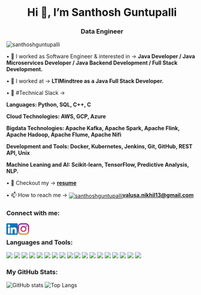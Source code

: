<h1 align="center">Hi 👋, I’m Santhosh Guntupalli</h1>

<h3 align="center">Data Engineer</h3>
<p align="left"> <img src="https://komarev.com/ghpvc/?username=guntupalli09&label=Profile%20views&color=0e75b6&style=flat" alt="santhoshguntupalli" /> </p>
<p>&#x2022; 🔭 I worked as Software Engineer & interested in -> <strong>Java Developer / Java Microservices Developer / Java Backend Development / Full Stack Development.</strong></p>
<p>&#x2022; 🤝 I worked at -> <strong>LTIMindtree as a Java Full Stack Developer.</strong></p>
<p>&#x2022; 💞️ #Technical Slack -> <strong>
  
Languages: Python, SQL, C++, C

Cloud Technologies: AWS, GCP, Azure

Bigdata Technologies: Apache Kafka, Apache Spark, Apache Flink, Apache Hadoop, Apache Flume, Apache Nifi

Development and Tools: Docker, Kubernetes, Jenkins, Git, GitHub, REST API, Unix

Machine Leaning and AI: Scikit-learn, TensorFlow, Predictive Analysis, NLP.</strong></p>
<p>&#x2022; 📝 Checkout my -> <a href="https://drive.google.com/file/d/1dSZYRuL6YfdfaIGKo2jfa1t0qKAXwB9C/view?usp=drivesdk"><strong>resume</strong></a></p>
<p>&#x2022; 📫 How to reach me -> <a href="mailto:valusa.nikhil13@gmail.com"><img align="center" src="https://user-images.githubusercontent.com/56149197/218254506-dd38dc25-4dc9-4f24-be93-d05a7be9c3d6.png" alt="santhoshguntupalli" height="30" width="40" /><strong>valusa.nikhil13@gmail.com</strong></a></p>

<h3 align="left">Connect with me:</h3>
<a href="https://www.linkedin.com/in/santhoshguntupalli" target="_blank">
  <img align="left" alt="Arjun | LinkedIn" width="30px"  src="https://raw.githubusercontent.com/arjun-sudo/arjun-sudo/master/assets/linkedin.svg" />
</a>
<a href="https://www.instagram.com/santhosh09_/" target="_blank">
  <img align="left" alt="Arjun | Medium" width="30px" src="https://github.com/arjun-sudo/arjun-sudo/blob/master/assets/instagram.svg" />
</a>

<br/>

<h3 align="left">Languages and Tools:</h3>
<div>
  <img src="https://user-images.githubusercontent.com/25181517/192106070-46255bcf-65e6-4c6b-a296-bf8d0d8fb2a7.png" height="40em"/>
  <img src="https://user-images.githubusercontent.com/25181517/117201156-9a724800-adec-11eb-9a9d-3cd0f67da4bc.png" height="40em"/>
  <img src="https://user-images.githubusercontent.com/25181517/117201470-f6d56780-adec-11eb-8f7c-e70e376cfd07.png" height="40em"/>
  <img src="https://user-images.githubusercontent.com/25181517/183891303-41f257f8-6b3d-487c-aa56-c497b880d0fb.png" height="40em"/>
  <img src="https://user-images.githubusercontent.com/25181517/192158954-f88b5814-d510-4564-b285-dff7d6400dad.png" height="40em"/>
  <img src="https://user-images.githubusercontent.com/25181517/183898674-75a4a1b1-f960-4ea9-abcb-637170a00a75.png" height="40em"/>
  <img src="https://user-images.githubusercontent.com/25181517/117447155-6a868a00-af3d-11eb-9cfe-245df15c9f3f.png" height="40em"/>
  <img src="https://user-images.githubusercontent.com/25181517/183890595-779a7e64-3f43-4634-bad2-eceef4e80268.png" height="40em"/>
  <img src="https://user-images.githubusercontent.com/25181517/183896128-ec99105a-ec1a-4d85-b08b-1aa1620b2046.png" height="40em"/>
  <img src="https://user-images.githubusercontent.com/25181517/117207242-07d5a700-adf4-11eb-975e-be04e62b984b.png" height="40em"/>
  <img src="https://user-images.githubusercontent.com/25181517/117207330-263ba280-adf4-11eb-9b97-0ac5b40bc3be.png" height="40em"/>
  <img src="https://user-images.githubusercontent.com/25181517/182534006-037f08b5-8e7b-4e5f-96b6-5d2a5558fa85.png" height="40em"/>  
  <img src="https://user-images.githubusercontent.com/25181517/117533873-484d4480-afef-11eb-9fad-67c8605e3592.png" height="40em"/>
  <img src="https://user-images.githubusercontent.com/25181517/183892181-ad32b69e-3603-418c-b8e7-99e976c2a784.png" height="40em"/>
  <img src="https://user-images.githubusercontent.com/25181517/192107858-fe19f043-c502-4009-8c47-476fc89718ad.png" height="40em"/>
  <img src="https://user-images.githubusercontent.com/25181517/192108890-200809d1-439c-4e23-90d3-b090cf9a4eea.png" height="40em"/>
  <img src="https://user-images.githubusercontent.com/25181517/192108892-6e9b5cdf-4e35-4a70-ad9a-801a93a07c1c.png" height="40em"/>
  <img src="https://user-images.githubusercontent.com/25181517/192109061-e138ca71-337c-4019-8d42-4792fdaa7128.png" height="40em"/>
</div>
<h3 align="left">My GitHub Stats:</h3>

![GitHub stats](https://github-readme-stats.vercel.app/api?username=guntupalli09&show_icons=true&theme=tokyonight)
![Top Langs](https://github-readme-stats.vercel.app/api/top-langs/?username=guntupalli09&theme=tokyonight)


